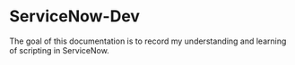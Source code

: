 # ServiceNow-Dev

The goal of this documentation is to record my understanding and learning of scripting in ServiceNow.
